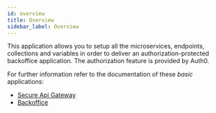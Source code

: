 ```yaml
---
id: overview
title: Overview
sidebar_label: Overview
---
```

This application allows you to setup all the microservices, endpoints, collections and variables in order to deliver an authorization-protected backoffice application.
The authorization feature is provided by Auth0.

For further information refer to the documentation of these _basic_ applications:
- [Secure Api Gateway](../../runtime_suite/secure-apigateway/overview)
- [Backoffice](../../business_suite/backoffice/overview)
